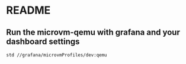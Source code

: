 # README



## Run the microvm-qemu with grafana and your dashboard settings

``` 
std //grafana/microvmProfiles/dev:qemu
```

